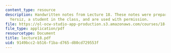 ```yaml
---
content_type: resource
description: Handwritten notes from Lecture 18. These notes were prepared by Melike
  Yersiz, a student in the class, and are used with permission.
file: https://ol-ocw-studio-app-production.s3.amazonaws.com/courses/18-075-advanced-calculus-for-engineers-fall-2004/9149bcc2b516f1bad765d80cd729553f_lecture18.pdf
file_type: application/pdf
resourcetype: Document
title: lecture18.pdf
uid: 9149bcc2-b516-f1ba-d765-d80cd729553f
---
```

